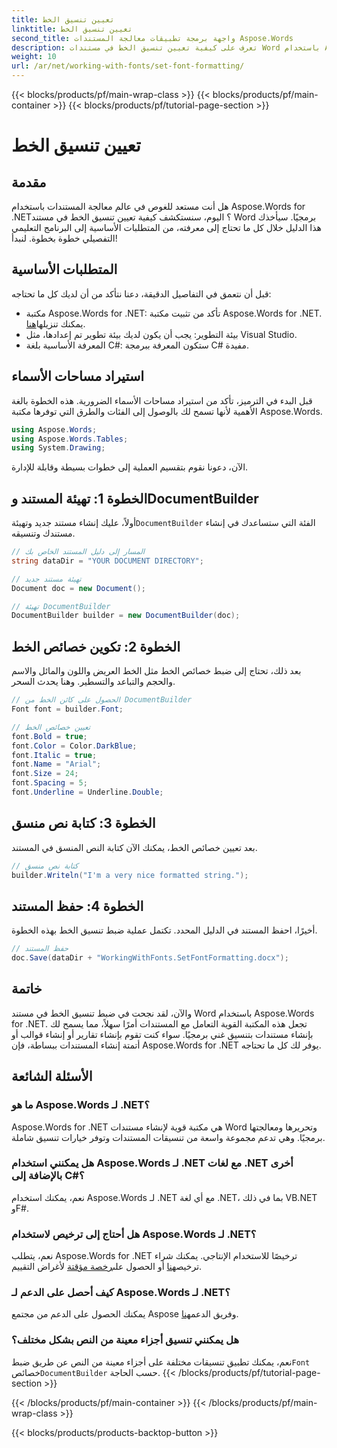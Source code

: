 ```yaml
---
title: تعيين تنسيق الخط
linktitle: تعيين تنسيق الخط
second_title: واجهة برمجة تطبيقات معالجة المستندات Aspose.Words
description: تعرف على كيفية تعيين تنسيق الخط في مستندات Word باستخدام Aspose.Words for .NET. اتبع دليلنا المفصل خطوة بخطوة لتحسين أتمتة المستندات لديك.
weight: 10
url: /ar/net/working-with-fonts/set-font-formatting/
---
```


{{< blocks/products/pf/main-wrap-class >}}
{{< blocks/products/pf/main-container >}}
{{< blocks/products/pf/tutorial-page-section >}}

# تعيين تنسيق الخط

## مقدمة

هل أنت مستعد للغوص في عالم معالجة المستندات باستخدام Aspose.Words for .NET؟ اليوم، سنستكشف كيفية تعيين تنسيق الخط في مستند Word برمجيًا. سيأخذك هذا الدليل خلال كل ما تحتاج إلى معرفته، من المتطلبات الأساسية إلى البرنامج التعليمي التفصيلي خطوة بخطوة. لنبدأ!

## المتطلبات الأساسية

قبل أن نتعمق في التفاصيل الدقيقة، دعنا نتأكد من أن لديك كل ما تحتاجه:

-  مكتبة Aspose.Words for .NET: تأكد من تثبيت مكتبة Aspose.Words for .NET. يمكنك تنزيلها[هنا](https://releases.aspose.com/words/net/).
- بيئة التطوير: يجب أن يكون لديك بيئة تطوير تم إعدادها، مثل Visual Studio.
- المعرفة الأساسية بلغة C#: ستكون المعرفة ببرمجة C# مفيدة.

## استيراد مساحات الأسماء

قبل البدء في الترميز، تأكد من استيراد مساحات الأسماء الضرورية. هذه الخطوة بالغة الأهمية لأنها تسمح لك بالوصول إلى الفئات والطرق التي توفرها مكتبة Aspose.Words.

```csharp
using Aspose.Words;
using Aspose.Words.Tables;
using System.Drawing;
```

الآن، دعونا نقوم بتقسيم العملية إلى خطوات بسيطة وقابلة للإدارة.

## الخطوة 1: تهيئة المستند وDocumentBuilder

 أولاً، عليك إنشاء مستند جديد وتهيئة`DocumentBuilder` الفئة التي ستساعدك في إنشاء مستندك وتنسيقه.

```csharp
// المسار إلى دليل المستند الخاص بك
string dataDir = "YOUR DOCUMENT DIRECTORY";

// تهيئة مستند جديد
Document doc = new Document();

// تهيئة DocumentBuilder
DocumentBuilder builder = new DocumentBuilder(doc);
```

## الخطوة 2: تكوين خصائص الخط

بعد ذلك، تحتاج إلى ضبط خصائص الخط مثل الخط العريض واللون والمائل والاسم والحجم والتباعد والتسطير. وهنا يحدث السحر.

```csharp
// الحصول على كائن الخط من DocumentBuilder
Font font = builder.Font;

// تعيين خصائص الخط
font.Bold = true;
font.Color = Color.DarkBlue;
font.Italic = true;
font.Name = "Arial";
font.Size = 24;
font.Spacing = 5;
font.Underline = Underline.Double;
```

## الخطوة 3: كتابة نص منسق

بعد تعيين خصائص الخط، يمكنك الآن كتابة النص المنسق في المستند.

```csharp
// كتابة نص منسق
builder.Writeln("I'm a very nice formatted string.");
```

## الخطوة 4: حفظ المستند

أخيرًا، احفظ المستند في الدليل المحدد. تكتمل عملية ضبط تنسيق الخط بهذه الخطوة.

```csharp
// حفظ المستند
doc.Save(dataDir + "WorkingWithFonts.SetFontFormatting.docx");
```

## خاتمة

والآن، لقد نجحت في ضبط تنسيق الخط في مستند Word باستخدام Aspose.Words for .NET. تجعل هذه المكتبة القوية التعامل مع المستندات أمرًا سهلاً، مما يسمح لك بإنشاء مستندات بتنسيق غني برمجيًا. سواء كنت تقوم بإنشاء تقارير أو إنشاء قوالب أو أتمتة إنشاء المستندات ببساطة، فإن Aspose.Words for .NET يوفر لك كل ما تحتاجه.

## الأسئلة الشائعة

### ما هو Aspose.Words لـ .NET؟
Aspose.Words for .NET هي مكتبة قوية لإنشاء مستندات Word وتحريرها ومعالجتها برمجيًا. وهي تدعم مجموعة واسعة من تنسيقات المستندات وتوفر خيارات تنسيق شاملة.

### هل يمكنني استخدام Aspose.Words لـ .NET مع لغات .NET أخرى بالإضافة إلى C#؟
نعم، يمكنك استخدام Aspose.Words لـ .NET مع أي لغة .NET، بما في ذلك VB.NET وF#.

### هل أحتاج إلى ترخيص لاستخدام Aspose.Words لـ .NET؟
 نعم، يتطلب Aspose.Words for .NET ترخيصًا للاستخدام الإنتاجي. يمكنك شراء ترخيص[هنا](https://purchase.aspose.com/buy) أو الحصول على[رخصة مؤقتة](https://purchase.aspose.com/temporary-license) لأغراض التقييم.

### كيف أحصل على الدعم لـ Aspose.Words لـ .NET؟
يمكنك الحصول على الدعم من مجتمع Aspose وفريق الدعم[هنا](https://forum.aspose.com/c/words/8).

### هل يمكنني تنسيق أجزاء معينة من النص بشكل مختلف؟
 نعم، يمكنك تطبيق تنسيقات مختلفة على أجزاء معينة من النص عن طريق ضبط`Font` خصائص`DocumentBuilder` حسب الحاجة.
{{< /blocks/products/pf/tutorial-page-section >}}

{{< /blocks/products/pf/main-container >}}
{{< /blocks/products/pf/main-wrap-class >}}

{{< blocks/products/products-backtop-button >}}
